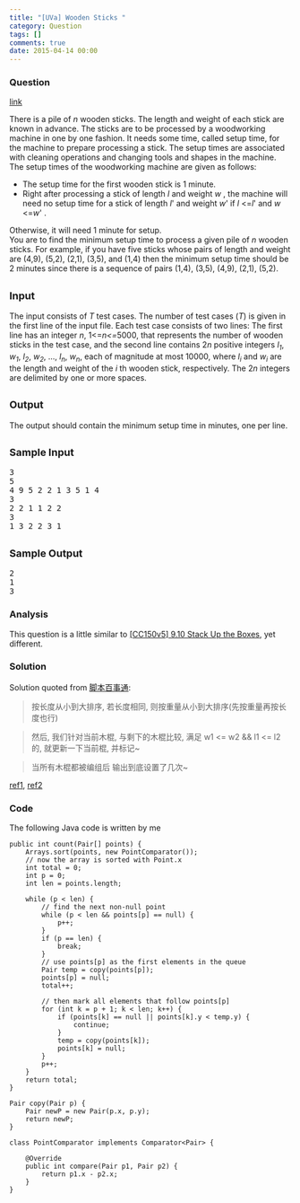 ```yaml
---
title: "[UVa] Wooden Sticks "
category: Question
tags: []
comments: true
date: 2015-04-14 00:00
---
```



### Question

[link](https://icpcarchive.ecs.baylor.edu/index.php?option=com_onlinejudge&Itemid=8&page=show_problem&problem=323)

<body>There is a pile of <i>n </i>wooden sticks. The length and weight of
each stick are known in advance. The sticks are
to be processed by a woodworking machine in one by one fashion. It
needs some time, called setup time, for
the machine to prepare processing a stick. The setup times are
associated with cleaning operations and
changing tools and shapes in the machine. The setup times of the
woodworking machine are given as follows:
<ul>
<li>The setup time for the first wooden
stick is 1 minute.</li>
<li>
Right after processing a stick of length <i>l </i>and weight <i>w
</i>, the machine will need no setup time for a stick
of length <i>l</i>' and weight <i>w</i>' if <i>l </i>&lt;=<i>l</i>'
and <i>w </i>&lt;=<i>w</i>' . </li>
</ul>
Otherwise, it will need 1 minute for setup.<br>
You are to find the minimum setup time to process a given pile of <i>n
</i>wooden sticks. For example, if you have
five sticks whose pairs of length and weight are (4,9), (5,2), (2,1), (3,5),
and (1,4) then the minimum setup
time should be 2 minutes since there is a sequence of pairs (1,4),
(3,5), (4,9), (2,1), (5,2).
<h2><font size="4" color="#ff0000"><a name="SECTION0001001000000000000000">Input</a> <br>
</font></h2>
The input consists of <i>T</i> test cases. The number of test cases (<i>T</i>) is given in the first line of the input file. Each
test case consists of two lines: The first line has an integer <i>n</i>,
1&lt;=<i>n&lt;=</i>5000, that represents the number of
wooden sticks in the test case, and the second line contains 2<i>n </i>positive
integers <i>l<sub>1</sub></i>, <i>w<sub>1</sub></i>, <i>l<sub>2</sub></i>,
<i>w<sub>2</sub></i>, ..., <i>l<sub>n</sub></i>, <i>w<sub>n</sub></i>,
each of magnitude at most 10000, where <i>l<sub>i</sub> </i>and <i>w<sub>i</sub>
</i>are the length and weight of the <i>i </i>th wooden stick,
respectively. The 2<i>n </i>integers are delimited by one or
more spaces.

<h2><font size="4" color="#ff0000"><a name="SECTION0001002000000000000000">Output</a>&nbsp;</font>
</h2>
The output should contain the minimum setup time in minutes, one per
line.
<h2><font size="4" color="#ff0000"><a name="SECTION0001003000000000000000">Sample Input</a> <br>
</font></h2>

<pre>3
5
4 9 5 2 2 1 3 5 1 4
3
2 2 1 1 2 2
3
1 3 2 2 3 1
</pre>

<h2><font size="4" color="#ff0000"><a name="SECTION000
1004000000000000000">Sample Output</a>&nbsp;</font>
</h2>

<pre>2
1
3
</pre>

</body>

### Analysis

This question is a little similar to [[CC150v5] 9.10 Stack Up the Boxes](/cc150v5/2014-09-17-stack-up-boxes), yet different.

### Solution

Solution quoted from [脚本百事通](http://www.csdn123.com/html/blogs/20130823/58042.htm):

> 按长度从小到大排序, 若长度相同, 则按重量从小到大排序(先按重量再按长度也行)

> 然后, 我们针对当前木棍, 与剩下的木棍比较, 满足 w1 <= w2 && l1 <= l2 的, 就更新一下当前棍, 并标记~

> 当所有木棍都被编组后 输出到底设置了几次~

[ref1](http://www.android100.org/html/201502/03/109926.html), [ref2](http://blog.csdn.net/keshuai19940722/article/details/10735689)

### Code

The following Java code is written by me

    public int count(Pair[] points) {
        Arrays.sort(points, new PointComparator());
        // now the array is sorted with Point.x
        int total = 0;
        int p = 0;
        int len = points.length;

        while (p < len) {
            // find the next non-null point
            while (p < len && points[p] == null) {
                p++;
            }
            if (p == len) {
                break;
            }
            // use points[p] as the first elements in the queue
            Pair temp = copy(points[p]);
            points[p] = null;
            total++;

            // then mark all elements that follow points[p]
            for (int k = p + 1; k < len; k++) {
                if (points[k] == null || points[k].y < temp.y) {
                    continue;
                }
                temp = copy(points[k]);
                points[k] = null;
            }
            p++;
        }
        return total;
    }

    Pair copy(Pair p) {
        Pair newP = new Pair(p.x, p.y);
        return newP;
    }

    class PointComparator implements Comparator<Pair> {

        @Override
        public int compare(Pair p1, Pair p2) {
            return p1.x - p2.x;
        }
    }
